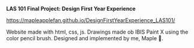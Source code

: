 **LAS 101 Final Project: Design First Year Experience**

https://mapleapplefan.github.io/DesignFirstYearExperience_LAS101/

Website made with html, css, js. Drawings made ob IBIS Paint X using the color pencil brush. Designed and implemented by me, Maple 🍁.
